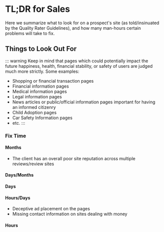 # TL;DR for Sales

Here we summarize what to look for on a prospect's site (as told/insinuated by the Quality Rater Guidelines), and how many man-hours certain problems will take to fix.

## Things to Look Out For

::: warning
Keep in mind that pages which could potentially impact the future happiness, health, financial stability, or safety of users are judged much more strictly. Some examples:

- Shopping or financial transaction pages
- Financial information pages
- Medical information pages
- Legal information pages
- News articles or public/official information pages important for having an informed citizenry
- Child Adoption pages
- Car Safety Information pages
- etc.
:::

### Fix Time

#### Months

- The client has an overall poor site reputation across multiple reviews/review sites

#### Days/Months

#### Days

#### Hours/Days

- Deceptive ad placement on the pages
- Missing contact information on sites dealing with money

#### Hours
